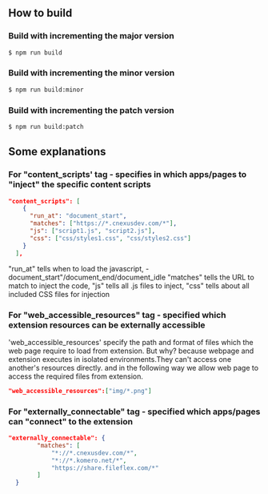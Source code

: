 ## How to build

### Build with incrementing the major version
```bash
$ npm run build
```

### Build with incrementing the minor version
```bash
$ npm run build:minor
```

### Build with incrementing the patch version
```bash
$ npm run build:patch
```

## Some explanations

### For "content_scripts' tag - specifies in which apps/pages to "inject" the specific content scripts 

```json
"content_scripts": [
    {
      "run_at": "document_start",
      "matches": ["https://*.cnexusdev.com/*"],
      "js": ["script1.js", "script2.js"],
      "css": ["css/styles1.css", "css/styles2.css"]
    }
  ],
```

  "run_at" tells when to load the javascript, - document_start"/document_end/document_idle
  "matches" tells the URL to match to inject the code,
  "js" tells all .js files to inject,
  "css" tells about all included CSS files for injection

### For "web_accessible_resources" tag - specified which extension resources can be externally accessible

'web_accessible_resources' specify the path and format of files which the web page require to load from extension.
But why? because webpage and extension executes in isolated environments.They can't access one another's resources directly.
and in the following way we allow web page to access the required files from extension.

```json
"web_accessible_resources":["img/*.png"]
```
  
### For "externally_connectable" tag - specified which apps/pages can "connect" to the extension

```json
"externally_connectable": {
        "matches": [
            "*://*.cnexusdev.com/*",
            "*://*.komero.net/*",
            "https://share.fileflex.com/*"
        ]
  }
```


